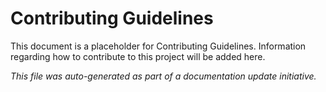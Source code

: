 # Contributing Guidelines

This document is a placeholder for Contributing Guidelines. Information regarding how to contribute to this project will be added here.

_This file was auto-generated as part of a documentation update initiative._
